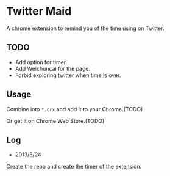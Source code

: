 Twitter Maid
============

A chrome extension to remind you of the time using on Twitter.

TODO
----

*   Add option for timer.
*   Add Weichuncai for the page.
*   Forbid exploring twitter when time is over.

Usage
-----

Combine into `*.crx` and add it to your Chrome.(TODO)

Or get it on Chrome Web Store.(TODO)

Log
---

*   2013/5/24

Create the repo and create the timer of the extension.
